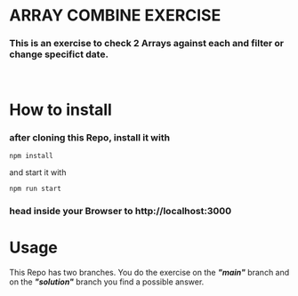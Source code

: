 # ARRAY COMBINE EXERCISE

### This is an exercise to check 2 Arrays against each and filter or change specifict date.

<br>

# How to install

### after cloning this Repo, install it with

```
npm install
```

and start it with

```
npm run start
```

### head inside your Browser to http://localhost:3000

# Usage

This Repo has two branches. You do the exercise on the **_"main"_** branch and on the **_"solution"_** branch you find a possible answer.
